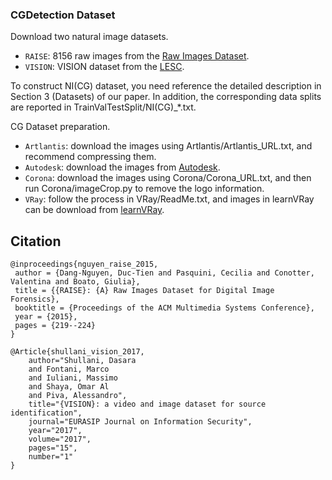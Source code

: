 ### CGDetection Dataset

Download two natural image datasets.
- `RAISE`: 8156 raw images from the [Raw Images Dataset](http://loki.disi.unitn.it/RAISE/download.html).
- `VISION`: VISION dataset from the [LESC](https://lesc.dinfo.unifi.it/en/datasets). 

To construct NI(CG) dataset, you need reference the detailed description in Section 3 (Datasets) of our paper. In addition, the corresponding data splits are reported in TrainValTestSplit/NI(CG)_*.txt.

CG Dataset preparation.
- `Artlantis`: download the images using Artlantis/Artlantis_URL.txt, and recommend compressing them.
- `Autodesk`: download the images from [Autodesk](https://drive.google.com/file/d/1rTB0OyVPXe1GvRnBJ_zM1_1Jxj5hoqAT/view?usp=sharing).
- `Corona`: download the images using Corona/Corona_URL.txt, and then run Corona/imageCrop.py to remove the logo information.
- `VRay`: follow the process in VRay/ReadMe.txt, and images in learnVRay can be download from [learnVRay](https://drive.google.com/file/d/1EnJ-C2tZGG6IMQLKVv3MrcFCPecXIZJE/view?usp=sharing).

## Citation
```
@inproceedings{nguyen_raise_2015,
 author = {Dang-Nguyen, Duc-Tien and Pasquini, Cecilia and Conotter, Valentina and Boato, Giulia},
 title = {{RAISE}: {A} Raw Images Dataset for Digital Image Forensics},
 booktitle = {Proceedings of the ACM Multimedia Systems Conference},
 year = {2015},
 pages = {219--224}
}

@Article{shullani_vision_2017,
	author="Shullani, Dasara
	and Fontani, Marco
	and Iuliani, Massimo
	and Shaya, Omar Al
	and Piva, Alessandro",
	title="{VISION}: a video and image dataset for source identification",
	journal="EURASIP Journal on Information Security",
	year="2017",
	volume="2017",
	pages="15",
	number="1"
}
```

